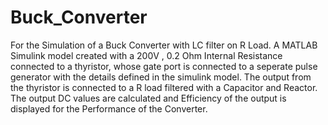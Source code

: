 # Buck_Converter
For the Simulation of a Buck Converter with LC filter on R Load. A MATLAB Simulink model created with a 200V , 0.2 Ohm Internal Resistance connected to a thyristor, whose gate port is connected to a seperate pulse generator with the details defined in the simulink model. The output from the thyristor is connected to a R load filtered with a Capacitor and Reactor. The output DC values are calculated and Efficiency of the output is displayed for the Performance of the Converter.
